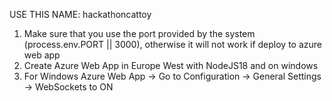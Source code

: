 USE THIS NAME: hackathoncattoy 
1. Make sure that you use the port provided by the system (process.env.PORT || 3000), otherwise it will not work if deploy to azure web app
2. Create Azure Web App in Europe West with NodeJS18 and on windows
3. For Windows Azure Web App -> Go to Configuration -> General Settings -> WebSockets to ON